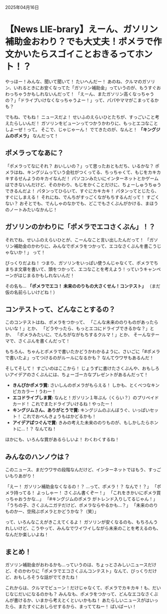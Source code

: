 2025年04月16日

# 【News LIE-brary】えーん、ガソリン補助金おわり？でも大丈夫！ポメラで作文かいたらスゴイことおきるってホント！？

やっほー！みんな、聞いて聞いて！
たいへんだー！ あのね、クルマのガソリン、いれるときにお安くなってた「ガソリン補助金」っていうのが、もうすぐおわっちゃうかもしれないんだって！
「えーん、またガソリン高くなっちゃうの？」「ドライブいけなくなっちゃうよー！」って、パパやママがこまってるかも？

でもね、でもね！ ニュースだよ！
せいふのえらいひとたちが、すっごいこと考えたらしいんだ！
ガソリンをビューンってつかうかわりに、もっとエコなことしよーぜ！って。
そこで、じゃじゃーん！ でてきたのが、なんと！ **「キングジムのポメラ」** なんだって！

## ポメラってなあに？

「ポメラってなにそれ？ おいしいの？」って思ったおともだち、いるかな？
ポメラはね、キングジムっていう会社がつくってる、ちっちゃくて、もじをカキカキするせんようのキカイなんだ！
パソコンみたいにインターネットとかゲームはできないんだけど、そのかわり、もじをかくことだけに、ちょーしゅうちゅうできるんだよ！
パタンってひらいて、すぐにカキカキ！ パタンってとじたら、すぐにしまえる！
それにね、でんちがすっごくながもちするんだって！ すごくない？
おそとでも、でんしゃのなかでも、どこでもさくぶんがかける、まほうのノートみたいなかんじ！

## ガソリンのかわりに「ポメラでエコさくぶん」！？

それでね、せいふのえらいひとが、こーんなこと言い出したんだって！
「ガソリン補助金のかわりに、みんなでポメラをつかって、エコなさくぶんを書こうじゃないか！」
って！

びっくりだよね！
つまり、ガソリンをいっぱい使うんじゃなくて、ポメラでちまちま文章を書いて、頭をつかって、エコなことを考えよう！っていうキャンペーンがはじまるかもしれないんだ！

その名も… **「ポメラでエコ！ 未来ののりもの大さくせん！コンテスト」** （まだ仮の名前らしいけどね！）

## コンテストって、どんなことするの？

このコンテストはね、ポメラをつかって、
「こんな未来ののりものがあったらいいな！」とか、
「どうやったら、もっとエコにドライブできるかな？」とか、
「ポメラみたいに、でんちがながもちするクルマ！」とか、
そーんなテーマで、さくぶんを書くんだって！

もちろん、ちゃんとポメラで書いたかどうかわかるように、さいごに「#ポメラで書いたよ」ってつけるのがルールになるかも？ なんてウワサもあるんだ！

そしてそして！ すごいのはここから！
じょうずに書けたさくぶんや、おもしろいアイデアのさくぶんには、ちょーゴーカなプレゼントがあるんだって！

*   **きんぴかポメラ賞:** さいしんのポメラがもらえる！ しかも、とくべつなキンピカカラー！うわー！
*   **エコドライブしま賞:** なんと！ガソリン１年ぶん（くらい？）のプリペイドカード！ これでまたドライブいけるね！やったー！
*   **キングジムさん、ありがとうで賞:** キングジムのぶんぼうぐ、いっぱいセット！ これでおべんきょうもはかどるかも！
*   **アイデアばつぐんで賞:** きみの考えた未来ののりものが、もしかしたらホントに…！？ なんてね！

ほかにも、いろんな賞があるらしいよ！ わくわくするね！

## みんなのハンノウは？

このニュース、まだウワサの段階なんだけど、インターネットではもう、すっごいもりあがり！

「えー！ ガソリン補助金なくなるの！？ …って、ポメラ！？ なんで！？」
「ポメラ持ってる！ よっしゃー！ さくぶん書くぞー！」
「これをきかいにポメラ買っちゃおうかな…」
「#キングジムのポメラ がトレンド入りしてるじゃん！」
「うちの子、さくぶんニガテだけど、ポメラならやるかも…？」
「未来ののりものかー、空飛ぶポメラとかどうかな？（笑）」

って、いろんなこえがきこえてくるよ！
ガソリンが安くなるのも、もちろんうれしいけど、こうやって、みんなでワイワイしながら未来のことを考えるのも、なんだか楽しいよね！

## まとめ！

ガソリン補助金がおわるかも…っていうのは、ちょっとさみしいニュースだけど、そのかわりに「ポメラでエコさくぶんコンテスト」なんて、びっくりだけど、おもしろそうな話がでてきたね！

これからは、クルマでビューン！だけじゃなくて、ポメラでカキカキ！も、だいじなじだいになるのかも？
みんなも、ポメラをつかって、どんなエコなさくぶんが書けるか、いまから考えとくといいかもね！
あたらしいニュースがはいったら、またすぐにおしらせするから、まっててねー！ ばいばーい！